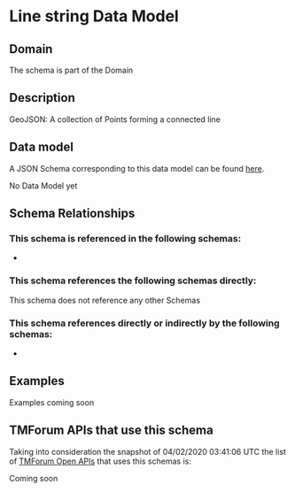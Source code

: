 # Line string Data Model

## Domain

The  schema is part of the  Domain

## Description

GeoJSON: A collection of Points forming a connected line

## Data model

A JSON Schema corresponding to this data model can be found
[here](https://github.com/tmforum-rand/schemas/blob/candidates/Common/LineString.schema.json).

No Data Model yet

## Schema Relationships

### This schema is referenced in the following schemas:

-

### This schema references the following schemas directly:

This schema does not reference any other Schemas

### This schema references directly or indirectly by the following schemas:

-



## Examples

Examples coming soon

## TMForum APIs that use this schema

Taking into consideration the snapshot of 04/02/2020 03:41:06 UTC the list of [TMForum Open APIs](https://www.tmforum.org/open-apis/) that uses this schemas is:

Coming soon